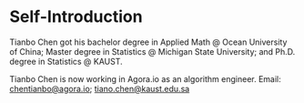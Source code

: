 # Self-Introduction
Tianbo Chen got his bachelor degree in Applied Math @ Ocean University of China; 
Master degree in Statistics @ Michigan State University; and 
Ph.D. degree in Statistics @ KAUST.

Tianbo Chen is now working in Agora.io as an algorithm engineer. Email: chentianbo@agora.io; tiano.chen@kaust.edu.sa
